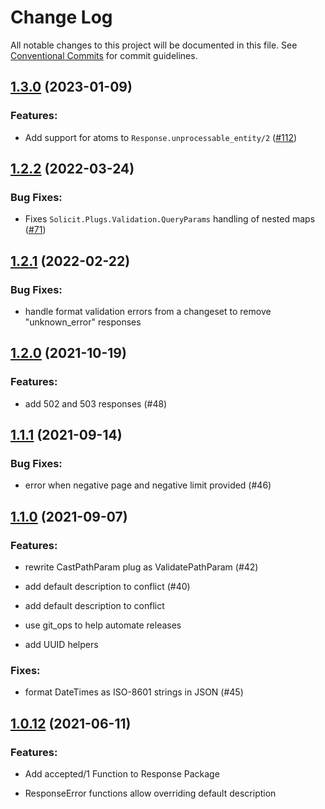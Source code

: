 # Change Log

All notable changes to this project will be documented in this file.
See [Conventional Commits](Https://conventionalcommits.org) for commit guidelines.

<!-- changelog -->

## [1.3.0](https://github.com/smartrent/solicit/compare/1.2.2...1.3.0) (2023-01-09)

### Features:

* Add support for atoms to `Response.unprocessable_entity/2` ([#112](https://github.com/smartrent/solicit/pull/112))



## [1.2.2](https://github.com/smartrent/solicit/compare/1.2.1...1.2.2) (2022-03-24)

### Bug Fixes:

* Fixes `Solicit.Plugs.Validation.QueryParams` handling of nested maps ([#71](https://github.com/smartrent/solicit/pull/71))



## [1.2.1](https://github.com/smartrent/solicit/compare/1.2.0...1.2.1) (2022-02-22)




### Bug Fixes:

* handle format validation errors from a changeset to remove "unknown_error" responses

## [1.2.0](https://github.com/smartrent/solicit/compare/1.1.1...1.2.0) (2021-10-19)




### Features:

* add 502 and 503 responses (#48)

## [1.1.1](https://github.com/smartrent/solicit/compare/1.1.0...1.1.1) (2021-09-14)




### Bug Fixes:

* error when negative page and negative limit provided (#46)



## [1.1.0](https://github.com/smartrent/solicit/compare/1.0.15...1.1.0) (2021-09-07)




### Features:

* rewrite CastPathParam plug as ValidatePathParam (#42)

* add default description to conflict (#40)

* add default description to conflict

* use git_ops to help automate releases

* add UUID helpers

### Fixes:

* format DateTimes as ISO-8601 strings in JSON (#45)

## [1.0.12](https://github.com/smartrent/solicit/compare/1.0.12...1.0.12) (2021-06-11)




### Features:

* Add accepted/1 Function to Response Package

* ResponseError functions allow overriding default description
